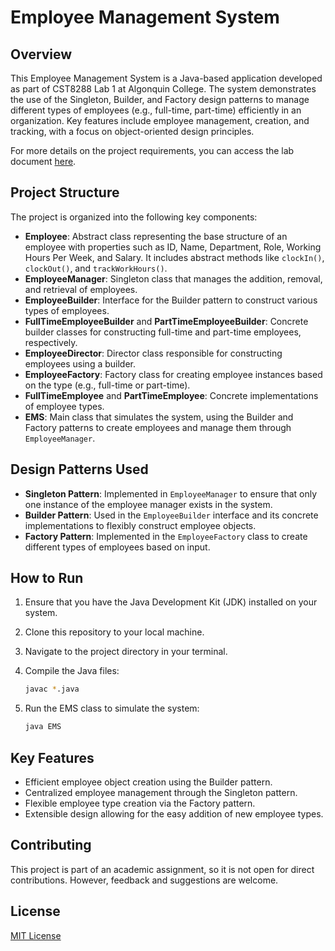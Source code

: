 
# Employee Management System

## Overview

This Employee Management System is a Java-based application developed as part of CST8288 Lab 1 at Algonquin College. The system demonstrates the use of the Singleton, Builder, and Factory design patterns to manage different types of employees (e.g., full-time, part-time) efficiently in an organization. Key features include employee management, creation, and tracking, with a focus on object-oriented design principles.

For more details on the project requirements, you can access the lab document [here](CST8288_Lab1_F24.pdf).

## Project Structure

The project is organized into the following key components:

- **Employee**: Abstract class representing the base structure of an employee with properties such as ID, Name, Department, Role, Working Hours Per Week, and Salary. It includes abstract methods like `clockIn()`, `clockOut()`, and `trackWorkHours()`.
- **EmployeeManager**: Singleton class that manages the addition, removal, and retrieval of employees.
- **EmployeeBuilder**: Interface for the Builder pattern to construct various types of employees.
- **FullTimeEmployeeBuilder** and **PartTimeEmployeeBuilder**: Concrete builder classes for constructing full-time and part-time employees, respectively.
- **EmployeeDirector**: Director class responsible for constructing employees using a builder.
- **EmployeeFactory**: Factory class for creating employee instances based on the type (e.g., full-time or part-time).
- **FullTimeEmployee** and **PartTimeEmployee**: Concrete implementations of employee types.
- **EMS**: Main class that simulates the system, using the Builder and Factory patterns to create employees and manage them through `EmployeeManager`.

## Design Patterns Used

- **Singleton Pattern**: Implemented in `EmployeeManager` to ensure that only one instance of the employee manager exists in the system.
- **Builder Pattern**: Used in the `EmployeeBuilder` interface and its concrete implementations to flexibly construct employee objects.
- **Factory Pattern**: Implemented in the `EmployeeFactory` class to create different types of employees based on input.

## How to Run

1. Ensure that you have the Java Development Kit (JDK) installed on your system.
2. Clone this repository to your local machine.
3. Navigate to the project directory in your terminal.
4. Compile the Java files:

   ```bash
   javac *.java
   ```

5. Run the EMS class to simulate the system:

   ```bash
   java EMS
   ```

## Key Features

- Efficient employee object creation using the Builder pattern.
- Centralized employee management through the Singleton pattern.
- Flexible employee type creation via the Factory pattern.
- Extensible design allowing for the easy addition of new employee types.

## Contributing

This project is part of an academic assignment, so it is not open for direct contributions. However, feedback and suggestions are welcome.

## License

[MIT License](LICENSE)
